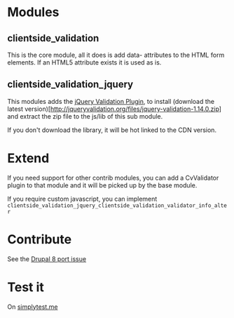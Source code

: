 # Modules

## clientside_validation

This is the core module, all it does is add data- attributes to the HTML
form elements. If an HTML5 attribute exists it is used as is.

## clientside_validation_jquery

This modules adds the [jQuery Validation Plugin](http://jqueryvalidation.org/),
to install (download the latest version)[http://jqueryvalidation.org/files/jquery-validation-1.14.0.zip]
and extract the zip file to the js/lib of this sub module.

If you don't download the library, it will be hot linked to the CDN version.

# Extend

If you need support for other contrib modules, you can add a CvValidator plugin
to that module and it will be picked up by the base module.

If you require custom javascript, you can implement ```clientside_validation_jquery_clientside_validation_validator_info_alter```

# Contribute

See the [Drupal 8 port issue](https://www.drupal.org/node/2610804)

# Test it

On [simplytest.me](https://simplytest.me/project/clientside_validation/8.x-1.x)

